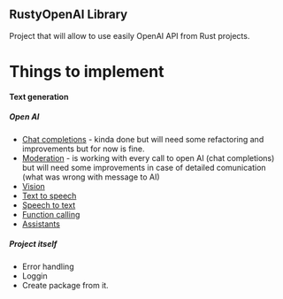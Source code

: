 ## RustyOpenAI Library

Project that will allow to use easily OpenAI API from Rust projects.

# Things to implement

#### Text generation
##### Open AI
- [Chat completions](https://platform.openai.com/docs/guides/text-generation/chat-completions-api) - kinda done but will need some refactoring and improvements but for now is fine.
- [Moderation](https://platform.openai.com/docs/guides/moderation/overview) - is working with every call to open AI (chat completions) but will need some improvements in case of detailed comunication (what was wrong with message to AI)
- [Vision](https://platform.openai.com/docs/guides/vision)
- [Text to speech](https://platform.openai.com/docs/guides/text-to-speech)
- [Speech to text](https://platform.openai.com/docs/guides/speech-to-text)
- [Function calling](https://platform.openai.com/docs/guides/function-calling)
- [Assistants](https://platform.openai.com/docs/assistants/overview?lang=curl)

##### Project itself
- Error handling
- Loggin
- Create package from it.
